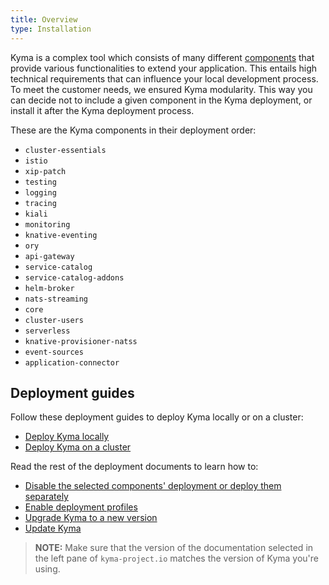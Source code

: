 ```yaml
---
title: Overview
type: Installation
---
```


Kyma is a complex tool which consists of many different [components](#details-components) that provide various functionalities to extend your application. This entails high technical requirements that can influence your local development process. To meet the customer needs, we ensured Kyma modularity. This way you can decide not to include a given component in the Kyma deployment, or install it after the Kyma deployment process.

These are the Kyma components in their deployment order:

- `cluster-essentials`
- `istio`
- `xip-patch`
- `testing`
- `logging`
- `tracing`
- `kiali`
- `monitoring`
- `knative-eventing`
- `ory`
- `api-gateway`
- `service-catalog`
- `service-catalog-addons`
- `helm-broker`
- `nats-streaming`
- `core`
- `cluster-users`
- `serverless`
- `knative-provisioner-natss`
- `event-sources`
- `application-connector`

## Deployment guides

Follow these deployment guides to deploy Kyma locally or on a cluster:

- [Deploy Kyma locally](#installation-install-kyma-locally)
- [Deploy Kyma on a cluster](#installation-install-kyma-on-a-cluster)

Read the rest of the deployment documents to learn how to:
- [Disable the selected components' deployment or deploy them separately](#configuration-custom-component-installation)
- [Enable deployment profiles](#configuration-profiles)
- [Upgrade Kyma to a new version](#installation-upgrade-kyma)
- [Update Kyma](#installation-update-kyma)

>**NOTE:** Make sure that the version of the documentation selected in the left pane of `kyma-project.io` matches the version of Kyma you're using.
